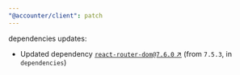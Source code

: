```yaml
---
"@accounter/client": patch
---
```

dependencies updates:
  - Updated dependency [`react-router-dom@7.6.0` ↗︎](https://www.npmjs.com/package/react-router-dom/v/7.6.0) (from `7.5.3`, in `dependencies`)
